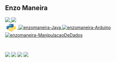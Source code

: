 ## Enzo Maneira
 <div>
  <a href="https://github.com/enzomaneira">
  <img height="180em" src="https://github-readme-stats.vercel.app/api?username=enzomaneira&show_icons=true&theme=dracula&include_all_commits=true&count_private=true"/>
  <img height="180em" src="https://github-readme-stats.vercel.app/api/top-langs/?username=enzomaneira&layout=compact&langs_count=16&theme=dracula"/>
   </div>
   <img align="center" alt="enzomaneira-Python" height="30" width="40" src="https://raw.githubusercontent.com/devicons/devicon/master/icons/python/python-original.svg">
   <img align="center" alt="enzomaneira-Java" height="30" width="40" src="https://icongr.am/devicon/java-original.svg?size=128&color=currentColor">
   <img align="center" alt="enzomaneira-Arduino" height="30" width="40" src="https://upload.wikimedia.org/wikipedia/commons/8/87/Arduino_Logo.svg">
   <img align="center" alt="enzomaneira-ManipulacaoDeDados" height="30" width="40" src="https://upload.wikimedia.org/wikipedia/commons/3/38/Jupyter_logo.svg">
   
</div>
<div style="display: inline_block"><br>
  
  ##
 
<div> 
  <a href="https://instagram.com/enzomaneira" target="_blank"><img src="https://img.shields.io/badge/-Instagram-%23E4405F?style=for-the-badge&logo=instagram&logoColor=white" target="_blank"></a>
     <a href="https://www.twitch.tv/maneiraml" target="_blank"><img src="https://img.shields.io/badge/Twitch-9146FF?style=for-the-badge&logo=twitch&logoColor=white" target="_blank"></a>
  <a href = "mailto:enzo@maneira.com"><img src="https://img.shields.io/badge/-Gmail-%23333?style=for-the-badge&logo=gmail&logoColor=white" target="_blank"></a>
  <a href="https://www.linkedin.com/in/enzo-maneira-4b4bb4173/" target="_blank"><img src="https://img.shields.io/badge/-LinkedIn-%230077B5?style=for-the-badge&logo=linkedin&logoColor=white" target="_blank"></a> 
 
  
 
</div>
